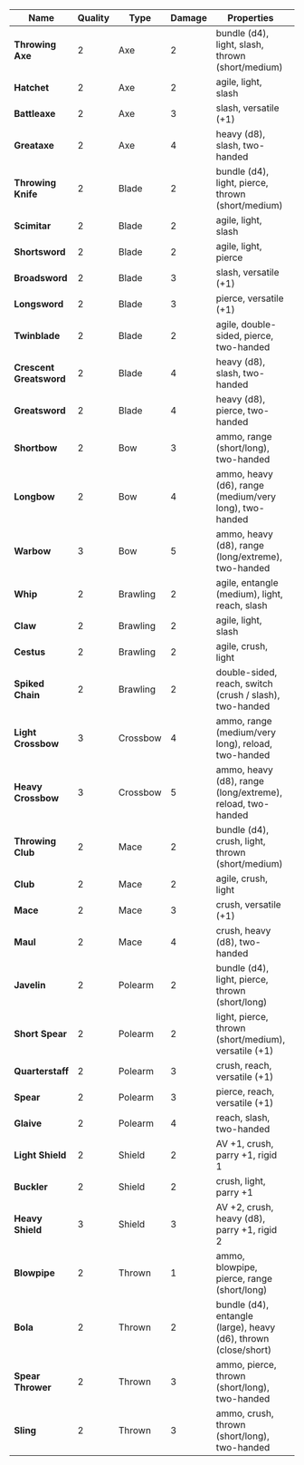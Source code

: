 Name | Quality | Type | Damage | Properties | Load | Cost
--- | --- | --- | --- | --- | --- | ---
**Throwing Axe** | 2 | Axe | 2 | bundle (d4), light, slash, thrown (short/medium) | 1 | 25
**Hatchet** | 2 | Axe | 2 | agile, light, slash | 1 | 50
**Battleaxe** | 2 | Axe | 3 | slash, versatile (+1) | 1 | 100
**Greataxe** | 2 | Axe | 4 | heavy (d8), slash, two-handed | 2 | 150
**Throwing Knife** | 2 | Blade | 2 | bundle (d4), light, pierce, thrown (short/medium) | 1 | 25
**Scimitar** | 2 | Blade | 2 | agile, light, slash | 1 | 50
**Shortsword** | 2 | Blade | 2 | agile, light, pierce | 1 | 50
**Broadsword** | 2 | Blade | 3 | slash, versatile (+1) | 1 | 100
**Longsword** | 2 | Blade | 3 | pierce, versatile (+1) | 1 | 100
**Twinblade** | 2 | Blade | 2 | agile, double-sided, pierce, two-handed | 2 | 150
**Crescent Greatsword** | 2 | Blade | 4 | heavy (d8), slash, two-handed | 2 | 150
**Greatsword** | 2 | Blade | 4 | heavy (d8), pierce, two-handed | 2 | 150
**Shortbow** | 2 | Bow | 3 | ammo, range (short/long), two-handed | 1 | 75
**Longbow** | 2 | Bow | 4 | ammo, heavy (d6), range (medium/very long), two-handed | 2 | 150
**Warbow** | 3 | Bow | 5 | ammo, heavy (d8), range (long/extreme), two-handed | 2 | 500
**Whip** | 2 | Brawling | 2 | agile, entangle (medium), light, reach, slash | 1 | 50
**Claw** | 2 | Brawling | 2 | agile, light, slash | 1 | 50
**Cestus** | 2 | Brawling | 2 | agile, crush, light | 1 | 50
**Spiked Chain** | 2 | Brawling | 2 | double-sided, reach, switch (crush / slash), two-handed | 2 | 150
**Light Crossbow** | 3 | Crossbow | 4 | ammo, range (medium/very long), reload, two-handed | 2 | 250
**Heavy Crossbow** | 3 | Crossbow | 5 | ammo, heavy (d8), range (long/extreme), reload, two-handed | 3 | 500
**Throwing Club** | 2 | Mace | 2 | bundle (d4), crush, light, thrown (short/medium) | 1 | 25
**Club** | 2 | Mace | 2 | agile, crush, light | 1 | 50
**Mace** | 2 | Mace | 3 | crush, versatile (+1) | 1 | 100
**Maul** | 2 | Mace | 4 | crush, heavy (d8), two-handed | 2 | 150
**Javelin** | 2 | Polearm | 2 | bundle (d4), light, pierce, thrown (short/long) | 1 | 50
**Short Spear** | 2 | Polearm | 2 | light, pierce, thrown (short/medium), versatile (+1) | 1 | 75
**Quarterstaff** | 2 | Polearm | 3 | crush, reach, versatile (+1) | 1 | 100
**Spear** | 2 | Polearm | 3 | pierce, reach, versatile (+1) | 1 | 100
**Glaive** | 2 | Polearm | 4 | reach, slash, two-handed | 2 | 150
**Light Shield** | 2 | Shield | 2 | AV +1, crush, parry +1, rigid 1 | 1 | 150
**Buckler** | 2 | Shield | 2 | crush, light, parry +1 | 1 | 150
**Heavy Shield** | 3 | Shield | 3 | AV +2, crush, heavy (d8), parry +1, rigid 2 | 2 | 500
**Blowpipe** | 2 | Thrown | 1 | ammo, blowpipe, pierce, range (short/long) | 1 | 25
**Bola** | 2 | Thrown | 2 | bundle (d4), entangle (large), heavy (d6), thrown (close/short) | 1 | 25
**Spear Thrower** | 2 | Thrown | 3 | ammo, pierce, thrown (short/long), two-handed | 1 | 50
**Sling** | 2 | Thrown | 3 | ammo, crush, thrown (short/long), two-handed | 1 | 50
